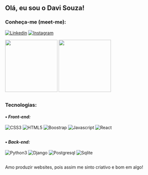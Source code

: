 ## Olá, eu sou o Davi Souza! 

### Conheça-me (meet-me):

[![Linkedin](https://img.shields.io/badge/LinkedIn-0077B5?style=for-the-badge&logo=linkedin&logoColor=white)](https://www.linkedin.com/in/davi-souza-de-oliveira-a03019236/)
[![Instagram](https://img.shields.io/badge/Instagram-E4405F?style=for-the-badge&logo=instagram&logoColor=white)](https://www.instagram.com/davisouza.ol)

<div>
    <img height=170px src="https://github-readme-stats.vercel.app/api?username=dev-davisouza&show_icons=true&theme=dracula" />
    <img height=170px src="https://github-readme-stats.vercel.app/api/top-langs/?username=dev-davisouza&layout=compact&langs_count=16&theme=dracula"/>
</div>




## 
### Tecnologias:
#### • <i>Front-end:</i> 
<div style="display: inline-block;">
    <img src="https://img.shields.io/badge/CSS3-1572B6?style=for-the-badge&logo=css3&logoColor=white" alt="CSS3">
    <img src="https://img.shields.io/badge/HTML5-E34F26?style=for-the-badge&logo=html5&logoColor=white" alt="HTML5">
    <img src="https://img.shields.io/badge/Bootstrap-563D7C?style=for-the-badge&logo=bootstrap&logoColor=white" alt="Boostrap">
    <img src="https://img.shields.io/badge/javascript-%23323330.svg?style=for-the-badge&logo=javascript&logoColor=%23F7DF1E" alt="Javascript">
    <img src="https://img.shields.io/badge/react-%2320232a.svg?style=for-the-badge&logo=react&logoColor=%2361DAFB" alt="React">
</div>

## 
#### • <i>Back-end:</i> 
<div style="display: inline-block;">
    <img src="https://img.shields.io/badge/Python-3776AB?style=for-the-badge&logo=python&logoColor=white" alt="Python3">
    <img src="https://img.shields.io/badge/Django-092E20?style=for-the-badge&logo=django&logoColor=white" alt="Django">
    <img src="https://img.shields.io/badge/PostgreSQL-316192?style=for-the-badge&logo=postgresql&logoColor=white" alt="Postgresql">
    <img src="https://img.shields.io/badge/SQLite-07405E?style=for-the-badge&logo=sqlite&logoColor=white" alt="Sqlite">
</div>

## 
Amo produzir websites, pois assim me sinto criativo e bom em algo!
